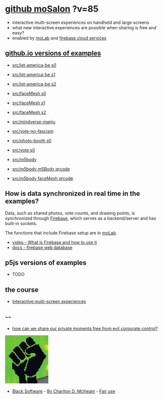 # [github moSalon](https://github.com/molab-itp/moSalon) ?v=85

- interactive multi-screen experiences on handheld and large screens
- what new interactive experiences are possible when sharing is free and easy?
- enabled by [moLab](https://github.com/molab-itp/moLib) and [firebase cloud services](https://firebase.google.com)

## [github.io versions of examples](https://molab-itp.github.io/moSalon?v=85)

- [src/let-america-be s0](src/let-america-be/qrcode?v=85&group=s0)
- [src/let-america-be s1](src/let-america-be/qrcode?v=85&group=s1)
- [src/let-america-be s2](src/let-america-be/qrcode?v=85&group=s2)

- [src/faceMesh s0](src/faceMesh/qrcode?v=85)
- [src/faceMesh s1](src/faceMesh/qrcode?v=85&group=s1)
- [src/faceMesh s2](src/faceMesh/qrcode?v=85&group=s2)

- [src/mindverse-manju](src/mindverse-manju)
- [src/vote-no-fascism](src/vote-no-fascism/?v=85)

- [src/photo-booth s0](src/photo-booth/?v=85)
- [src/vote s0](src/vote/?v=85)

- [src/m5body](src/m5body/?v=85)
- [src/m5body m5Body qrcode](src/m5body/qrcode-m5body/?v=85&app=mo-m5body&group=m5body)
- [src/m5body faceMesh qrcode](src/m5body/qrcode-facemesh/?v=85&app=mo-m5body&group=facemesh)

## How is data synchronized in real time in the examples?

Data, such as shared photos, vote counts, and drawing points, is synchronized through [Firebase](https://firebase.google.com), which serves as a backend/server and has built-in sockets.

The functions that include Firebase setup are in [moLab](https://github.com/molab-itp/moLib).

- [video - What is Firebase and how to use it](https://www.youtube.com/watch?v=p9pgI3Mg-So&list=PLl-K7zZEsYLnfwBe4WgEw9ao0J0N1LYDR&index=8)
- [docs - firebase web database](https://firebase.google.com/docs/database/web/start?hl=en&authuser=0)

## p5js versions of examples

- TODO

## the course

- [Interactive multi-screen experiences](https://github.com/p5videoKit/IM-Screens-2024-03-ima)

## --

- [how can we share our private moments free from evil corporate control?](https://github.com/jht1493/jht-site?tab=readme-ov-file#why)

[![Black_Software](png/power-fist-142x158.png)](https://en.wikipedia.org/wiki/Black_Software)

- [Black Software](https://en.wikipedia.org/wiki/Black_Software) - [By Charlton D. McIlwain](https://global.oup.com/academic/product/black-software-9780190863845) - [Fair use](https://en.wikipedia.org/w/index.php?curid=67093597)
